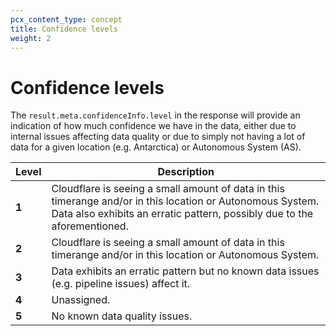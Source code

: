 ```yaml
---
pcx_content_type: concept
title: Confidence levels
weight: 2
---
```


# Confidence levels

The `result.meta.confidenceInfo.level` in the response will provide an indication of how much confidence we have in the data, either due to internal issues affecting data quality or due to simply not having a lot of data for a given location (e.g. Antarctica) or Autonomous System (AS).


| Level | Description |
| ---- | ---- |
| **1** | Cloudflare is seeing a small amount of data in this timerange and/or in this location or Autonomous System. Data also exhibits an erratic pattern, possibly due to the aforementioned.  |
| **2** | Cloudflare is seeing a small amount of data in this timerange and/or in this location or Autonomous System. |
| **3** | Data exhibits an erratic pattern but no known data issues (e.g. pipeline issues) affect it. |
| **4** | Unassigned. |
| **5** | No known data quality issues. |


